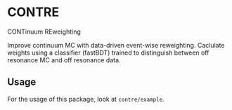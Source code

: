 # CONTRE
CONTinuum REweighting

Improve continuum MC with data-driven event-wise reweighting.
Caclulate weights using a classifier (fastBDT) trained to distinguish between off resonance MC and off resonance data.

## Usage
For the usage of this package, look at `contre/example`.

